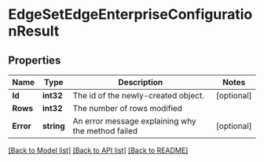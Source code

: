 # EdgeSetEdgeEnterpriseConfigurationResult

## Properties

Name | Type | Description | Notes
------------ | ------------- | ------------- | -------------
**Id** | **int32** | The id of the newly-created object. | [optional] 
**Rows** | **int32** | The number of rows modified | 
**Error** | **string** | An error message explaining why the method failed | [optional] 

[[Back to Model list]](../README.md#documentation-for-models) [[Back to API list]](../README.md#documentation-for-api-endpoints) [[Back to README]](../README.md)


